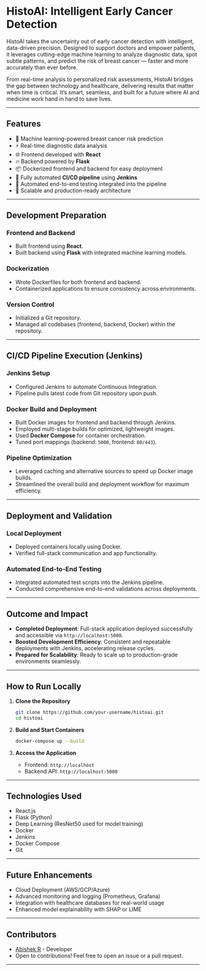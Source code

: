 
# HistoAI: Intelligent Early Cancer Detection

HistoAI takes the uncertainty out of early cancer detection with intelligent, data-driven precision. Designed to support doctors and empower patients, it leverages cutting-edge machine learning to analyze diagnostic data, spot subtle patterns, and predict the risk of breast cancer — faster and more accurately than ever before.

From real-time analysis to personalized risk assessments, HistoAI bridges the gap between technology and healthcare, delivering results that matter when time is critical. It’s smart, seamless, and built for a future where AI and medicine work hand in hand to save lives.

---

## Features

- 🧠 Machine learning-powered breast cancer risk prediction
- ⚡ Real-time diagnostic data analysis
- 🌐 Frontend developed with **React**
- 🔥 Backend powered by **Flask**
- 📦 Dockerized frontend and backend for easy deployment
- 🔄 Fully automated **CI/CD pipeline** using **Jenkins**
- 🧪 Automated end-to-end testing integrated into the pipeline
- 🚀 Scalable and production-ready architecture

---

## Development Preparation

### Frontend and Backend
- Built frontend using **React**.
- Built backend using **Flask** with integrated machine learning models.

### Dockerization
- Wrote Dockerfiles for both frontend and backend.
- Containerized applications to ensure consistency across environments.

### Version Control
- Initialized a Git repository.
- Managed all codebases (frontend, backend, Docker) within the repository.

---

## CI/CD Pipeline Execution (Jenkins)

### Jenkins Setup
- Configured Jenkins to automate Continuous Integration.
- Pipeline pulls latest code from Git repository upon push.

### Docker Build and Deployment
- Built Docker images for frontend and backend through Jenkins.
- Employed multi-stage builds for optimized, lightweight images.
- Used **Docker Compose** for container orchestration.
- Tuned port mappings (backend: `5000`, frontend: `80/443`).

### Pipeline Optimization
- Leveraged caching and alternative sources to speed up Docker image builds.
- Streamlined the overall build and deployment workflow for maximum efficiency.

---

## Deployment and Validation

### Local Deployment
- Deployed containers locally using Docker.
- Verified full-stack communication and app functionality.

### Automated End-to-End Testing
- Integrated automated test scripts into the Jenkins pipeline.
- Conducted comprehensive end-to-end validations across deployments.

---

## Outcome and Impact

- **Completed Deployment**: Full-stack application deployed successfully and accessible via `http://localhost:5000`.
- **Boosted Development Efficiency**: Consistent and repeatable deployments with Jenkins, accelerating release cycles.
- **Prepared for Scalability**: Ready to scale up to production-grade environments seamlessly.

---

## How to Run Locally

1. **Clone the Repository**
   ```bash
   git clone https://github.com/your-username/histoai.git
   cd histoai
   ```

2. **Build and Start Containers**
   ```bash
   docker-compose up --build
   ```

3. **Access the Application**
   - Frontend: `http://localhost`
   - Backend API: `http://localhost:5000`

---

## Technologies Used

- React.js
- Flask (Python)
- Deep Learning (ResNet50 used for model training)
- Docker
- Jenkins
- Docker Compose
- Git

---

## Future Enhancements

- Cloud Deployment (AWS/GCP/Azure)
- Advanced monitoring and logging (Prometheus, Grafana)
- Integration with healthcare databases for real-world usage
- Enhanced model explainability with SHAP or LIME

---

## Contributors

- [Abishek R](https://github.com/Abishek792) - Developer
- Open to contributions! Feel free to open an issue or a pull request.

---
